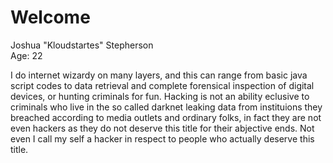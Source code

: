 # Welcome
Joshua "Kloudstartes" Stepherson<br>Age: 22

I do internet wizardy on many layers, and this can range from basic java script codes to data retrieval and complete forensical inspection of digital devices, or hunting criminals for fun. Hacking is not an ability eclusive to criminals who live in the so called darknet leaking data from instituions they breached according to media outlets and ordinary folks, in fact they are not even hackers as they do not deserve this title for their abjective ends. Not even I call my self a hacker in respect to people who actually deserve this title.
